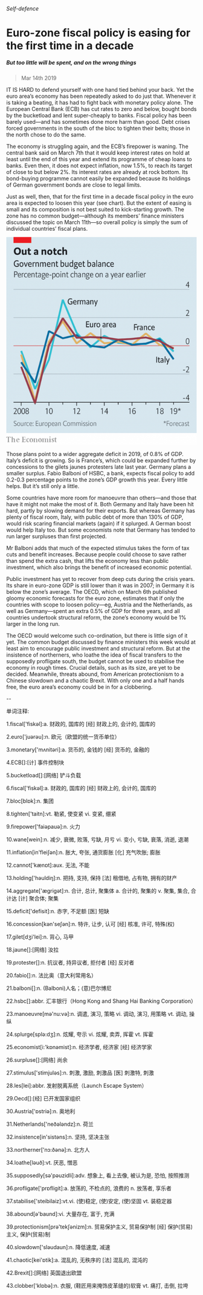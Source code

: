 ###### Self-defence

# Euro-zone fiscal policy is easing for the first time in a decade 

##### But too little will be spent, and on the wrong things 

> Mar 14th 2019 

IT IS HARD to defend yourself with one hand tied behind your back. Yet the euro area’s economy has been repeatedly asked to do just that. Whenever it is taking a beating, it has had to fight back with monetary policy alone. The European Central Bank (ECB) has cut rates to zero and below, bought bonds by the bucketload and lent super-cheaply to banks. Fiscal policy has been barely used—and has sometimes done more harm than good. Debt crises forced governments in the south of the bloc to tighten their belts; those in the north chose to do the same. 

The economy is struggling again, and the ECB’s firepower is waning. The central bank said on March 7th that it would keep interest rates on hold at least until the end of this year and extend its programme of cheap loans to banks. Even then, it does not expect inflation, now 1.5%, to reach its target of close to but below 2%. Its interest rates are already at rock bottom. Its bond-buying programme cannot easily be expanded because its holdings of German government bonds are close to legal limits. 

Just as well, then, that for the first time in a decade fiscal policy in the euro area is expected to loosen this year (see chart). But the extent of easing is small and its composition is not best suited to kick-starting growth. The zone has no common budget—although its members’ finance ministers discussed the topic on March 11th—so overall policy is simply the sum of individual countries’ fiscal plans. 

![image](images/20190316_FNC527.png) 

Those plans point to a wider aggregate deficit in 2019, of 0.8% of GDP. Italy’s deficit is growing. So is France’s, which could be expanded further by concessions to the gilets jaunes protesters late last year. Germany plans a smaller surplus. Fabio Balboni of HSBC, a bank, expects fiscal policy to add 0.2-0.3 percentage points to the zone’s GDP growth this year. Every little helps. But it’s still only a little. 

Some countries have more room for manoeuvre than others—and those that have it might not make the most of it. Both Germany and Italy have been hit hard, partly by slowing demand for their exports. But whereas Germany has plenty of fiscal room, Italy, with public debt of more than 130% of GDP, would risk scaring financial markets (again) if it splurged. A German boost would help Italy too. But some economists note that Germany has tended to run larger surpluses than first projected. 

Mr Balboni adds that much of the expected stimulus takes the form of tax cuts and benefit increases. Because people could choose to save rather than spend the extra cash, that lifts the economy less than public investment, which also brings the benefit of increased economic potential. 

Public investment has yet to recover from deep cuts during the crisis years. Its share in euro-zone GDP is still lower than it was in 2007; in Germany it is below the zone’s average. The OECD, which on March 6th published gloomy economic forecasts for the euro zone, estimates that if only the countries with scope to loosen policy—eg, Austria and the Netherlands, as well as Germany—spent an extra 0.5% of GDP for three years, and all countries undertook structural reform, the zone’s economy would be 1% larger in the long run. 

The OECD would welcome such co-ordination, but there is little sign of it yet. The common budget discussed by finance ministers this week would at least aim to encourage public investment and structural reform. But at the insistence of northerners, who loathe the idea of fiscal transfers to the supposedly profligate south, the budget cannot be used to stabilise the economy in rough times. Crucial details, such as its size, are yet to be decided. Meanwhile, threats abound, from American protectionism to a Chinese slowdown and a chaotic Brexit. With only one and a half hands free, the euro area’s economy could be in for a clobbering. 

-- 

 单词注释:

1.fiscal['fiskәl]:a. 财政的, 国库的 [经] 财政上的, 会计的, 国库的 

2.euro['juәrәu]:n. 欧元（欧盟的统一货币单位） 

3.monetary['mʌnitәri]:a. 货币的, 金钱的 [经] 货币的, 金融的 

4.ECB[]:[计] 事件控制块 

5.bucketload[]:[网络] 铲斗负载 

6.fiscal['fiskәl]:a. 财政的, 国库的 [经] 财政上的, 会计的, 国库的 

7.bloc[blɒk]:n. 集团 

8.tighten['taitn]:vt. 勒紧, 使变紧 vi. 变紧, 绷紧 

9.firepower['faiәpauә]:n. 火力 

10.wane[wein]:n. 减少, 衰微, 败落, 亏缺, 月亏 vi. 变小, 亏缺, 衰落, 消逝, 退潮 

11.inflation[in'fleiʃәn]:n. 胀大, 夸张, 通货膨胀 [化] 充气吹胀; 膨胀 

12.cannot['kænɒt]:aux. 无法, 不能 

13.holding['hәuldiŋ]:n. 把持, 支持, 保持 [法] 租借地, 占有物, 拥有的财产 

14.aggregate['ægrigәt]:n. 合计, 总计, 聚集体 a. 合计的, 聚集的 v. 聚集, 集合, 合计达 [计] 聚合体; 聚集 

15.deficit['defisit]:n. 赤字, 不足额 [医] 短缺 

16.concession[kәn'seʃәn]:n. 特许, 让步, 认可 [经] 核准, 许可, 特殊(权) 

17.gilet[dʒi'lei]:n. 背心, 马甲 

18.jaune[]:[网络] 汝拉 

19.protester[]:n. 抗议者, 持异议者, 拒付者 [经] 反对者 

20.fabio[]:n. 法比奥（意大利常用名） 

21.balboni[]:n. (Balboni)人名；(意)巴尔博尼 

22.hsbc[]:abbr. 汇丰银行（Hong Kong and Shang Hai Banking Corporation） 

23.manoeuvre[mә'nu:vә]:n. 调遣, 演习, 策略 vi. 调动, 演习, 用策略 vt. 调动, 操纵 

24.splurge[splә:dʒ]:n. 炫耀, 夸示 vi. 炫耀, 卖弄, 挥霍 vt. 挥霍 

25.economist[i:'kɒnәmist]:n. 经济学者, 经济家 [经] 经济学家 

26.surpluse[]:[网络] 尚余 

27.stimulus['stimjulәs]:n. 刺激, 激励, 刺激品 [医] 刺激特, 刺激 

28.les[lei]:abbr. 发射脱离系统（Launch Escape System） 

29.Oecd[]:[经] 已开发国家组织 

30.Austria['ɒstriә]:n. 奥地利 

31.Netherlands['neðәlәndz]:n. 荷兰 

32.insistence[in'sistәns]:n. 坚持, 坚决主张 

33.northerner['nɔ:ðәnә]:n. 北方人 

34.loathe[lәuð]:vt. 厌恶, 憎恶 

35.supposedly[sә'pәuzidli]:adv. 想象上, 看上去像, 被认为是, 恐怕, 按照推测 

36.profligate['prɒfligit]:a. 放荡的, 不检点的, 浪费的 n. 放荡者, 享乐者 

37.stabilise['steibilaiz]:vt.vi. (使)稳定, (使)安定, (使)坚固 vt. 装稳定器 

38.abound[ә'baund]:vi. 大量存在, 富于, 充满 

39.protectionism[prә'tekʃәnizm]:n. 贸易保护主义, 贸易保护制 [经] 保护(贸易)主义, 保护(贸易)制 

40.slowdown['slәudaun]:n. 降低速度, 减速 

41.chaotic[kei'ɒtik]:a. 混乱的, 无秩序的 [法] 混乱的, 混沌的 

42.Brexit[]:[网络] 英国退出欧盟 

43.clobber['klɒbә]:n. 衣服, (鞋匠用来掩饰皮革缝的)软膏 vt. 痛打, 击倒, 拉垮 


